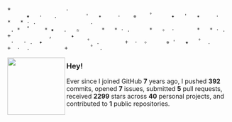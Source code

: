 ```
✵ 　　     　 　　  .
 　　　✷   · 　 . 　　　   '   ✴     ·    ✵    ˚      ✦   '   ✴     ·        *   * · .                 .
 . *  ˚  　 * ✷   .   ✫       *   * · .      *   ✧  ·       *   * · .       +            ,      ✦
 ·   · .  ✦              ˚  .        +  ·  ✧      ✵ '   ★   ˚  .        +  ·  .           +       ˚  .
```

<img align="left" src="https://user-images.githubusercontent.com/16024979/164560590-ff6597ae-1b20-409f-9930-6ce8d8155135.gif" width="130">

### Hey!

Ever since I joined GitHub **7** years ago, I pushed **392** commits, opened **7** issues, submitted **5** pull requests, received **2299** stars across **40** personal projects, and contributed to **1** public repositories.

<!-- - cli: [syn](/synonym-cli), [polydown](/polydown), [etym](/etym-cli), [datamuse](/datamuse-cli), [tdk](/tdk-cli), [tureng](/turengcli), [nisanyan](/nisanyan-cli),
- tui: [subdlist](/subdlist), [eksitui](/eksitui)
- list: [awesome-blender](), [turkish-nlp-resources]()
- service: [Radyal-api](/Radyal-api), [random-repo-img](/random-repo-img)
- other: [tr-domains](/tr-domains) -->
